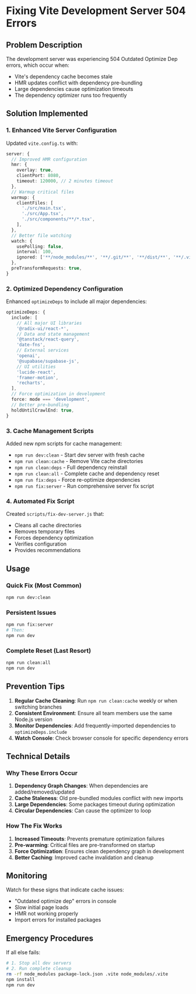# Fixing Vite Development Server 504 Errors

## Problem Description
The development server was experiencing 504 Outdated Optimize Dep errors, which occur when:
- Vite's dependency cache becomes stale
- HMR updates conflict with dependency pre-bundling
- Large dependencies cause optimization timeouts
- The dependency optimizer runs too frequently

## Solution Implemented

### 1. Enhanced Vite Server Configuration
Updated `vite.config.ts` with:

```typescript
server: {
  // Improved HMR configuration
  hmr: {
    overlay: true,
    clientPort: 8080,
    timeout: 120000, // 2 minutes timeout
  },
  // Warmup critical files
  warmup: {
    clientFiles: [
      './src/main.tsx',
      './src/App.tsx',
      './src/components/**/*.tsx',
    ],
  },
  // Better file watching
  watch: {
    usePolling: false,
    interval: 100,
    ignored: ['**/node_modules/**', '**/.git/**', '**/dist/**', '**/.vite/**'],
  },
  preTransformRequests: true,
}
```

### 2. Optimized Dependency Configuration
Enhanced `optimizeDeps` to include all major dependencies:

```typescript
optimizeDeps: {
  include: [
    // All major UI libraries
    '@radix-ui/react-*',
    // Data and state management
    '@tanstack/react-query',
    'date-fns',
    // External services
    'openai',
    '@supabase/supabase-js',
    // UI utilities
    'lucide-react',
    'framer-motion',
    'recharts',
  ],
  // Force optimization in development
  force: mode === 'development',
  // Better pre-bundling
  holdUntilCrawlEnd: true,
}
```

### 3. Cache Management Scripts
Added new npm scripts for cache management:

- `npm run dev:clean` - Start dev server with fresh cache
- `npm run clean:cache` - Remove Vite cache directories
- `npm run clean:deps` - Full dependency reinstall
- `npm run clean:all` - Complete cache and dependency reset
- `npm run fix:deps` - Force re-optimize dependencies
- `npm run fix:server` - Run comprehensive server fix script

### 4. Automated Fix Script
Created `scripts/fix-dev-server.js` that:
- Cleans all cache directories
- Removes temporary files
- Forces dependency optimization
- Verifies configuration
- Provides recommendations

## Usage

### Quick Fix (Most Common)
```bash
npm run dev:clean
```

### Persistent Issues
```bash
npm run fix:server
# Then:
npm run dev
```

### Complete Reset (Last Resort)
```bash
npm run clean:all
npm run dev
```

## Prevention Tips

1. **Regular Cache Cleaning**: Run `npm run clean:cache` weekly or when switching branches
2. **Consistent Environment**: Ensure all team members use the same Node.js version
3. **Monitor Dependencies**: Add frequently-imported dependencies to `optimizeDeps.include`
4. **Watch Console**: Check browser console for specific dependency errors

## Technical Details

### Why These Errors Occur
1. **Dependency Graph Changes**: When dependencies are added/removed/updated
2. **Cache Staleness**: Old pre-bundled modules conflict with new imports
3. **Large Dependencies**: Some packages timeout during optimization
4. **Circular Dependencies**: Can cause the optimizer to loop

### How The Fix Works
1. **Increased Timeouts**: Prevents premature optimization failures
2. **Pre-warming**: Critical files are pre-transformed on startup
3. **Force Optimization**: Ensures clean dependency graph in development
4. **Better Caching**: Improved cache invalidation and cleanup

## Monitoring
Watch for these signs that indicate cache issues:
- "Outdated optimize dep" errors in console
- Slow initial page loads
- HMR not working properly
- Import errors for installed packages

## Emergency Procedures
If all else fails:
```bash
# 1. Stop all dev servers
# 2. Run complete cleanup
rm -rf node_modules package-lock.json .vite node_modules/.vite
npm install
npm run dev
```